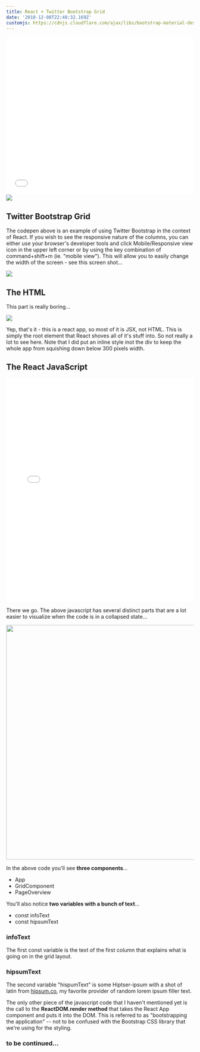 ```yaml
---
title: React + Twitter Bootstrap Grid
date: '2018-12-08T22:40:32.169Z'
customjs: https://cdnjs.cloudflare.com/ajax/libs/bootstrap-material-design/4.0.2/bootstrap-material-design.iife.js
---
```


<iframe height='425' scrolling='no' title='React + Twitter Bootstrap Responsive Grid Example' src='//codepen.io/matthowey/embed/WLeBXX/?height=425&theme-id=dark&default-tab=result' frameborder='no' allowtransparency='true' allowfullscreen='true' style='width: 100%;'>See the Pen <a href='https://codepen.io/matthowey/pen/WLeBXX/'>React + Twitter Bootstrap Responsive Grid Example</a> by Matthew Howey (<a href='https://codepen.io/matthowey'>@matthowey</a>) on <a href='https://codepen.io'>CodePen</a>.
</iframe>
<img src='https://i.imgur.com/NfUZCb7.png' />

## Twitter Bootstrap Grid

The codepen above is an example of using Twitter Bootstrap in the context of React. If you wish to see the responsive nature of the columns, you can either use your browser's developer tools and click Mobile/Responsive view icon in the upper left corner or by using the key combination of command+shift+m (ie. "mobile view"). This will allow you to easily change the width of the screen - see this screen shot...

<img src='https://imgur.com/OQkYXea.png' />

## The HTML

This part is really boring...

<img src="https://i.imgur.com/ne56LDK.png" />

Yep, that's it - this is a react app, so most of it is JSX, not HTML. This is simply the root element that React shoves all of it's stuff into. So not really a lot to see here. Note that I did put an inline style inot the div to keep the whole app from squishing down below 300 pixels width.

## The React JavaScript

<iframe height='600' scrolling='no' title='React + Twitter Bootstrap Responsive Grid Example' src='//codepen.io/matthowey/embed/WLeBXX/?height=600&theme-id=dark&default-tab=js' frameborder='no' allowtransparency='true' allowfullscreen='true' style='width: 100%;'>See the Pen <a href='https://codepen.io/matthowey/pen/WLeBXX/'>React + Twitter Bootstrap Responsive Grid Example</a> by Matthew Howey (<a href='https://codepen.io/matthowey'>@matthowey</a>) on <a href='https://codepen.io'>CodePen</a>.
</iframe>

There we go. The above javascript has several distinct parts that are a lot easier to visualize when the code is in a collapsed state...

<img src='https://i.imgur.com/ZKtW1ed.png' width="630" />

In the above code you'll see <strong>three components</strong>...

- App
- GridComponent
- PageOverview

You'll also notice <strong>two variables with a bunch of text</strong>...

- const infoText
- const hipsumText

### infoText

The first const variable is the text of the first column that explains what is going on in the grid layout. 

### hipsumText

The second variable "hispumText" is some Hiptser-ipsum with a shot of latin from <a href="https://hipsum.co/" target="_blank">hipsum.co</a>, my favorite provider of random lorem ipsum filler text.

The only other piece of the javascript code that I haven't mentioned yet is the call to the <strong>ReactDOM.render method</strong> that takes the React App component and puts it into the DOM. This is referred to as "bootstrapping the application" -- not to be confused with the Bootstrap CSS library that we're using for the styling.

### to be continued...
